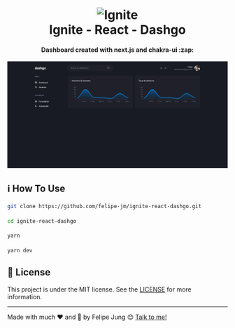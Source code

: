 <h1 align="center">
    <img width="120" alt="Ignite" src="https://res.cloudinary.com/dqcqifjms/image/upload/v1615216700/felipejung/ignite.png" />
    <br>
    Ignite - React - Dashgo
</h1>

<h4 align="center">
  Dashboard created with next.js and chakra-ui :zap:
</h4>

![App image](./app.png)

## :information_source: How To Use

```bash
git clone https://github.com/felipe-jm/ignite-react-dashgo.git

cd ignite-react-dashgo

yarn

yarn dev
```

## :memo: License

This project is under the MIT license. See the [LICENSE](https://github.com/felipe-jm/ignite-react-dashgo/blob/master/LICENSE) for more information.

---

Made with much :heart: and :muscle: by Felipe Jung :blush: <a href="https://www.linkedin.com/in/felipe-jung/">Talk to me!</a>
